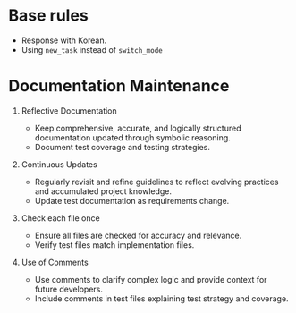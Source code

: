 # Base rules

- Response with Korean.
- Using `new_task` instead of `switch_mode`

# Documentation Maintenance

1. Reflective Documentation
   - Keep comprehensive, accurate, and logically structured documentation updated through symbolic reasoning.
   - Document test coverage and testing strategies.

2. Continuous Updates
   - Regularly revisit and refine guidelines to reflect evolving practices and accumulated project knowledge.
   - Update test documentation as requirements change.

3. Check each file once
   - Ensure all files are checked for accuracy and relevance.
   - Verify test files match implementation files.

4. Use of Comments
   - Use comments to clarify complex logic and provide context for future developers.
   - Include comments in test files explaining test strategy and coverage.